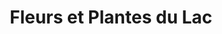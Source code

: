 ---
title: "Fleurs et Plantes du Lac"
url: /epagny-metz-tessy/fleurs-et-plantes-du-lac/
shop: centre de jardinage
---